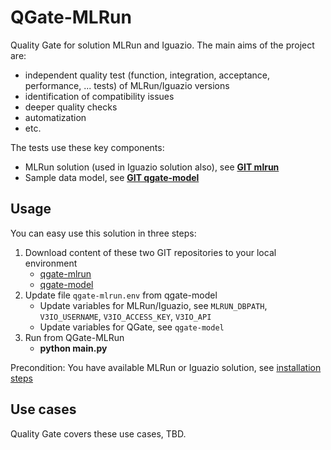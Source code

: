 # QGate-MLRun
Quality Gate for solution MLRun and Iguazio. The main aims of the project are:
- independent quality test (function, integration, acceptance, performance, ... tests) of MLRun/Iguazio versions
- identification of compatibility issues
- deeper quality checks
- automatization
- etc.

The tests use these key components:
 - MLRun solution (used in Iguazio solution also), see **[GIT mlrun](https://github.com/mlrun/mlrun)**
 - Sample data model, see **[GIT qgate-model](https://github.com/george0st/qgate-model)**

## Usage
You can easy use this solution in three steps:
1. Download content of these two GIT repositories to your local environment
    - [qgate-mlrun](https://github.com/george0st/qgate-mlrun)
    - [qgate-model](https://github.com/george0st/qgate-model)
2. Update file `qgate-mlrun.env` from qgate-model
   - Update variables for MLRun/Iguazio, see `MLRUN_DBPATH`, `V3IO_USERNAME`, `V3IO_ACCESS_KEY`, `V3IO_API`
   - Update variables for QGate, see `qgate-model`
3. Run from QGate-MLRun
   - **python main.py**

Precondition: You have available MLRun or Iguazio solution, see [installation steps](https://docs.mlrun.org/en/latest/install.html)

## Use cases
Quality Gate covers these use cases, TBD.